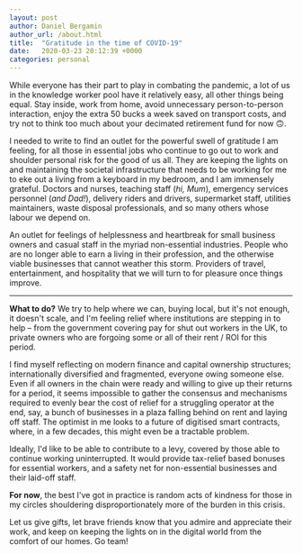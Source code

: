 ```yaml
---
layout: post
author: Daniel Bergamin
author_url: /about.html
title:  "Gratitude in the time of COVID-19"
date:   2020-03-23 20:12:39 +0000
categories: personal
---
```


While everyone has their part to play in combating the pandemic, a lot of us in the knowledge worker pool have it relatively easy, all other things being equal. Stay inside, work from home, avoid unnecessary person-to-person interaction, enjoy the extra 50 bucks a week saved on transport costs, and try not to think too much about your decimated retirement fund for now 🙃.

I needed to write to find an outlet for the powerful swell of gratitude I am feeling, for all those in essential jobs who continue to go out to work and shoulder personal risk for the good of us all. They are keeping the lights on and maintaining the societal infrastructure that needs to be working for me to eke out a living from a keyboard in my bedroom, and I am immensely grateful. Doctors and nurses, teaching staff (*hi, Mum*), emergency services personnel (*and Dad!*), delivery riders and drivers, supermarket staff, utilities maintainers, waste disposal professionals, and so many others whose labour we depend on.

An outlet for feelings of helplessness and heartbreak for small business owners and casual staff in the myriad non-essential industries. People who are no longer able to earn a living in their profession, and the otherwise viable businesses that cannot weather this storm. Providers of travel, entertainment, and hospitality that we will turn to for pleasure once things improve.

---

**What to do?** We try to help where we can, buying local, but it's not enough, it doesn't scale, and I'm feeling relief where institutions are stepping in to help – from the government covering pay for shut out workers in the UK, to private owners who are forgoing some or all of their rent / ROI for this period.

I find myself reflecting on modern finance and capital ownership structures; internationally diversified and fragmented, everyone owing someone else. Even if all owners in the chain were ready and willing to give up their returns for a period, it seems impossible to gather the consensus and mechanisms required to evenly bear the cost of relief for a struggling operator at the end, say, a bunch of businesses in a plaza falling behind on rent and laying off staff. The optimist in me looks to a future of digitised smart contracts, where, in a few decades, this might even be a tractable problem.  

Ideally, I'd like to be able to contribute to a levy, covered by those able to continue working uninterrupted. It would provide tax-relief based bonuses for essential workers, and a safety net for non-essential businesses and their laid-off staff. 

**For now**, the best I've got in practice is random acts of kindness for those in my circles shouldering disproportionately more of the burden in this crisis. 

Let us give gifts, let brave friends know that you admire and appreciate their work, and keep on keeping the lights on in the digital world from the comfort of our homes. Go team!